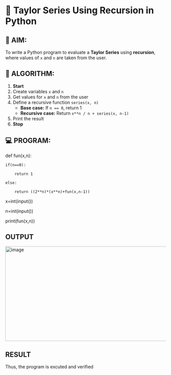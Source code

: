 # 📐 Taylor Series Using Recursion in Python

## 🎯 AIM:
To write a Python program to evaluate a **Taylor Series** using **recursion**, where values of `x` and `n` are taken from the user.

## 🧠 ALGORITHM:

1. **Start**
2. Create variables `x` and `n`
3. Get values for `x` and `n` from the user
4. Define a recursive function `series(x, n)`
   - **Base case:** If `n == 0`, return 1
   - **Recursive case:** Return `x**n / n + series(x, n-1)`
5. Print the result
6. **Stop**

## 💻 PROGRAM:

def fun(x,n):
    
    if(n==0):
      
        return 1 
    
    else:
      
        return ((2**n)*(x**n)+fun(x,n-1))

x=int(input())

n=int(input())

print(fun(x,n))


## OUTPUT
<img width="840" height="297" alt="image" src="https://github.com/user-attachments/assets/975f483c-2108-4463-8870-d0ecc67ac182" />


## RESULT
Thus, the program is excuted and verified
